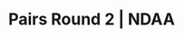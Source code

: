 ---
layout: match
title: Pairs Round 2 | NDAA
keywords: NDAA, norwich & district anglers association, norwich & district anglers, norwich and district angling, norwich & district, matches, fishing match, match result, ndaa pairs series round 2, ndaa pairs round 2
match-period: rounds
match-type: pairs
sections:
  # - title: Match Information
  #   hash: match-info
  #   css-class: match-info
  #   paragraphs:
  #     - hdr:
  #       img:
  #       sentences:
  #         - txt: Series to be decided by Pairs' aggregate weight from 6 of the 7 rounds (each Pair can drop their lowest aggregate weight from a given round).
  #         - txt: Each pairing will be split between Zone A and Zone B.
  #         - txt: There may be space on each round for Pairs to fish without being included in the Series.
  #         - txt: Please email **[bookings@ndaa.org.uk](mailto:bookings@ndaa.org.uk)** for further information.
  - title: Match Result
    hash: match-result
    paragraphs:
      - hdr:
        img:
        sentences:
          - txt: Pairs result on the day decided by points (result shown above).
          - txt: Series to be decided by Pairs' aggregate weight from 6 of the 7 rounds (each Pair can drop their lowest aggregate weight from a given round).
  - title: 
    hash:
    css-class: table-container
    paragraphs:
      - result-file: pairs-r2
---